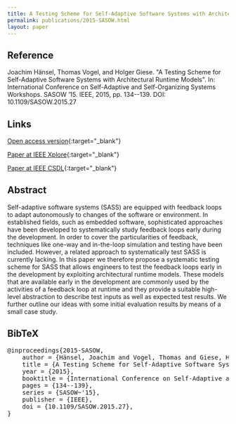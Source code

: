 ```yaml
---
title: A Testing Scheme for Self-Adaptive Software Systems with Architectural Runtime Models
permalink: publications/2015-SASOW.html
layout: paper
---
```


## Reference
Joachim Hänsel, Thomas Vogel, and Holger Giese. "A Testing Scheme for Self-Adaptive Software Systems with Architectural Runtime Models". In: International Conference on Self-Adaptive and Self-Organizing Systems Workshops. SASOW ’15. IEEE, 2015, pp. 134--139. DOI: 10.1109/SASOW.2015.27

## Links
[Open access version](https://arxiv.org/abs/1805.07354){:target="_blank"}

[Paper at IEEE Xplore](https://doi.org/10.1109/SASOW.2015.27){:target="_blank"}

[Paper at IEEE CSDL](http://doi.ieeecomputersociety.org/10.1109/SASOW.2015.27){:target="_blank"}

## Abstract
Self-adaptive software systems (SASS) are equipped with feedback loops to adapt autonomously to changes of the software or environment. In established fields, such as embedded software, sophisticated approaches have been developed to systematically study feedback loops early during the development. In order to cover the particularities of feedback, techniques like one-way and in-the-loop simulation and testing have been included. However, a related approach to systematically test SASS is currently lacking. In this paper we therefore propose a systematic testing scheme for SASS that allows engineers to test the feedback loops early in the development by exploiting architectural runtime models. These models that are available early in the development are commonly used by the activities of a feedback loop at runtime and they provide a suitable high-level abstraction to describe test inputs as well as expected test results. We further outline our ideas with some initial evaluation results by means of a small case study.

## BibTeX

<div class="bibtex">
<pre>@inproceedings{2015-SASOW,
    author = {Hänsel, Joachim and Vogel, Thomas and Giese, Holger},
    title = {A Testing Scheme for Self-Adaptive Software Systems with Architectural Runtime Models},
    year = {2015},
    booktitle = {International Conference on Self-Adaptive and Self-Organizing Systems Workshops},
    pages = {134--139},
    series = {SASOW~'15},
    publisher = {IEEE},
    doi = {10.1109/SASOW.2015.27},
}</pre>
</div>
